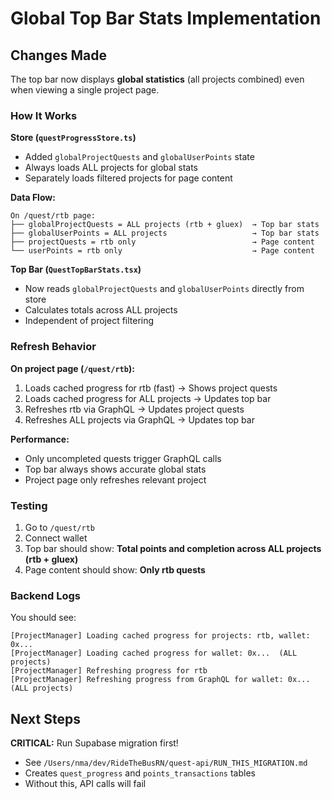 # Global Top Bar Stats Implementation

## Changes Made

The top bar now displays **global statistics** (all projects combined) even when viewing a single project page.

### How It Works

**Store (`questProgressStore.ts`)**
- Added `globalProjectQuests` and `globalUserPoints` state
- Always loads ALL projects for global stats
- Separately loads filtered projects for page content

**Data Flow:**

```
On /quest/rtb page:
├── globalProjectQuests = ALL projects (rtb + gluex)  → Top bar stats
├── globalUserPoints = ALL projects                   → Top bar stats
├── projectQuests = rtb only                          → Page content
└── userPoints = rtb only                             → Page content
```

**Top Bar (`QuestTopBarStats.tsx`)**
- Now reads `globalProjectQuests` and `globalUserPoints` directly from store
- Calculates totals across ALL projects
- Independent of project filtering

### Refresh Behavior

**On project page (`/quest/rtb`):**
1. Loads cached progress for rtb (fast) → Shows project quests
2. Loads cached progress for ALL projects → Updates top bar
3. Refreshes rtb via GraphQL → Updates project quests
4. Refreshes ALL projects via GraphQL → Updates top bar

**Performance:**
- Only uncompleted quests trigger GraphQL calls
- Top bar always shows accurate global stats
- Project page only refreshes relevant project

### Testing

1. Go to `/quest/rtb`
2. Connect wallet
3. Top bar should show: **Total points and completion across ALL projects (rtb + gluex)**
4. Page content should show: **Only rtb quests**

### Backend Logs

You should see:
```
[ProjectManager] Loading cached progress for projects: rtb, wallet: 0x...
[ProjectManager] Loading cached progress for wallet: 0x...  (ALL projects)
[ProjectManager] Refreshing progress for rtb
[ProjectManager] Refreshing progress from GraphQL for wallet: 0x...  (ALL projects)
```

## Next Steps

**CRITICAL:** Run Supabase migration first!
- See `/Users/nma/dev/RideTheBusRN/quest-api/RUN_THIS_MIGRATION.md`
- Creates `quest_progress` and `points_transactions` tables
- Without this, API calls will fail
